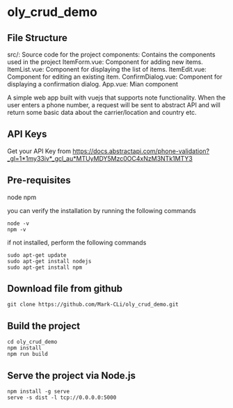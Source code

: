 # oly_crud_demo

## File Structure
src/: Source code for the project
    components: Contains the components used in the project
        ItemForm.vue: Component for adding new items.
        ItemList.vue: Component for displaying the list of items.
        ItemEdit.vue: Component for editing an existing item.
        ConfirmDialog.vue: Component for displaying a confirmation dialog.
    App.vue: Mian component

A simple web app built with vuejs that supports note functionality. When the user enters a phone number, a request will be sent to abstract API and will return some basic data about the carrier/location and country etc.

## API Keys
Get your API Key from https://docs.abstractapi.com/phone-validation?_gl=1*1my33iv*_gcl_au*MTUyMDY5Mzc0OC4xNzM3NTk1MTY3

## Pre-requisites
node
npm

you can verify the installation by running the following commands
```
node -v
npm -v
```
if not installed, perform the following commands
```
sudo apt-get update
sudo apt-get install nodejs
sudo apt-get install npm
```

## Download file from github
```
git clone https://github.com/Mark-CLi/oly_crud_demo.git
```

## Build the project
```
cd oly_crud_demo
npm install
npm run build
```

## Serve the project via Node.js
```
npm install -g serve
serve -s dist -l tcp://0.0.0.0:5000
```
